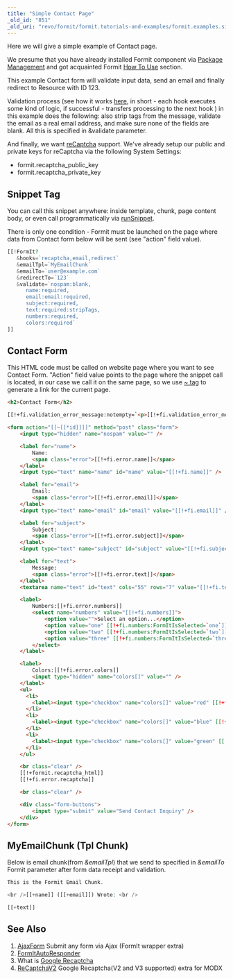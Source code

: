 ```yaml
---
title: "Simple Contact Page"
_old_id: "851"
_old_uri: "revo/formit/formit.tutorials-and-examples/formit.examples.simple-contact-page"
---
```


Here we will give a simple example of Contact page. 

We presume that you have already installed Formit component via [Package Management](developing-in-modx/advanced-development/package-management "Package Management") and got acquainted Formit [How To Use](/extras/formit#how-to-use "How To Use") section. 

This example Contact form will validate input data, send an email and finally redirect to Resource with ID 123. 

Validation process (see how it works [here](extras/formit/formit.validators), in short - each hook executes some kind of logic, if successful - transfers processing to the next hook ) in this example does the following: also strip tags from the message, validate the email as a real email address, and make sure none of the fields are blank. All this is specified in &validate parameter.

And finally, we want [reCaptcha](https://www.google.com/recaptcha/about/) support. We've already setup our public and private keys for reCaptcha via the following System Settings:

- formit.recaptcha\_public\_key
- formit.recaptcha\_private\_key

## Snippet Tag

You can call this snippet anywhere: inside template, chunk, page content body, or even call programmatically via [runSnippet](extending-modx/modx-class/reference/modx.runsnippet). 

There is only one condition - Formit must be launched on the page where data from Contact form below will be sent (see "action" field value).

``` php
[[!FormIt?
   &hooks=`recaptcha,email,redirect`
   &emailTpl=`MyEmailChunk`
   &emailTo=`user@example.com`
   &redirectTo=`123`
   &validate=`nospam:blank,
      name:required,
      email:email:required,
      subject:required,
      text:required:stripTags,
      numbers:required,
      colors:required`
]]
```

## Contact Form

This HTML code must be called on website page where you want to see Contact Form. "Action" field value points to the page where the snippet call is located, in our case we call it on the same page, so we use [~ tag](building-sites/tag-syntax/common#default-resource-content-field-tags) to generate a link for the current page.  

``` html
<h2>Contact Form</h2>

[[!+fi.validation_error_message:notempty=`<p>[[!+fi.validation_error_message]]</p>`]]

<form action="[[~[[*id]]]]" method="post" class="form">
    <input type="hidden" name="nospam" value="" />

    <label for="name">
        Name:
        <span class="error">[[!+fi.error.name]]</span>
    </label>
    <input type="text" name="name" id="name" value="[[!+fi.name]]" />

    <label for="email">
        Email:
        <span class="error">[[!+fi.error.email]]</span>
    </label>
    <input type="text" name="email" id="email" value="[[!+fi.email]]" />

    <label for="subject">
        Subject:
        <span class="error">[[!+fi.error.subject]]</span>
    </label>
    <input type="text" name="subject" id="subject" value="[[!+fi.subject]]" />

    <label for="text">
        Message:
        <span class="error">[[!+fi.error.text]]</span>
    </label>
    <textarea name="text" id="text" cols="55" rows="7" value="[[!+fi.text]]">[[!+fi.text]]</textarea>

    <label>
        Numbers:[[+fi.error.numbers]]
        <select name="numbers" value="[[!+fi.numbers]]">
            <option value="">Select an option...</option>
            <option value="one" [[!+fi.numbers:FormItIsSelected=`one`]]>One</option>
            <option value="two" [[!+fi.numbers:FormItIsSelected=`two`]]>Two</option>
            <option value="three" [[!+fi.numbers:FormItIsSelected=`three`]]>Three</option>
        </select>
    </label>

    <label>
        Colors:[[!+fi.error.colors]]
        <input type="hidden" name="colors[]" value="" />
    </label>
    <ul>
      <li>
        <label><input type="checkbox" name="colors[]" value="red" [[!+fi.colors:FormItIsChecked=`red`]] /> Red</label>
      </li>
      <li>
        <label><input type="checkbox" name="colors[]" value="blue" [[!+fi.colors:FormItIsChecked=`blue`]] /> Blue</label>
      </li>
      <li>
        <label><input type="checkbox" name="colors[]" value="green" [[!+fi.colors:FormItIsChecked=`green`]] /> Green</label>
      </li>
    </ul>

    <br class="clear" />
    [[!+formit.recaptcha_html]]
    [[!+fi.error.recaptcha]]

    <br class="clear" />

    <div class="form-buttons">
        <input type="submit" value="Send Contact Inquiry" />
    </div>
</form>
```

## MyEmailChunk (Tpl Chunk)

Below is email chunk(from _&emailTpl_) that we send to specified in _&emailTo_ Formit parameter after form data receipt and validation.

``` php
This is the Formit Email Chunk.

<br />[[+name]] ([[+email]]) Wrote: <br />

[[+text]]
```

## See Also

1. [AjaxForm](https://modx.com/extras/package/ajaxform) Submit any form via Ajax (FormIt wrapper extra)
2. [FormItAutoResponder](extras/formit/formit.hooks/formitautoresponder)
3. What is [Google Recaptcha](https://www.google.com/recaptcha/about/)
4. [ReCaptchaV2](https://modx.com/extras/package/recaptchav2) Google Recaptcha(V2 and V3 supported) extra for MODX 
